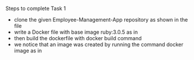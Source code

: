 Steps to complete Task 1
*  clone the given Employee-Management-App repository as shown in the file <Git clone>
*  write a Docker file with base image ruby:3.0.5 as in <rails dockerfile>
* then build the dockerfile with docker build command <buliding dockerfile app>
* we notice that an image was created by running the command docker image as in <Docker image created>